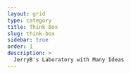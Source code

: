 ```yaml
---
layout: grid
type: category
title: Think Box
slug: think-box
sidebar: true
order: 1
description: >
  JerryB's Laboratory with Many Ideas
---
```

